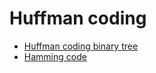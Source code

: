 # Huffman coding

- [Huffman coding binary tree](https://docs.google.com/presentation/d/1U-BgyEIDL6oxMM4M8BWdfssWz_BTVV9x95IID_AELco/edit?usp=sharing)
- [Hamming code](images/hamming-code.jpeg)
